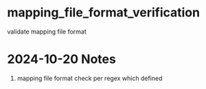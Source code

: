 # mapping_file_format_verification
validate mapping file format

# 2024-10-20 Notes
1. mapping file format check per regex which defined
